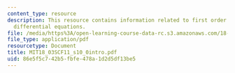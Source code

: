 ```yaml
---
content_type: resource
description: This resource contains information related to first order autonomous
  differential equations.
file: /media/https%3A/open-learning-course-data-rc.s3.amazonaws.com/18-03sc-differential-equations-fall-2011/86e5f5c742b5fbfe478a1d2d5df13be5_MIT18_03SCF11_s10_0intro.pdf
file_type: application/pdf
resourcetype: Document
title: MIT18_03SCF11_s10_0intro.pdf
uid: 86e5f5c7-42b5-fbfe-478a-1d2d5df13be5
---
```

